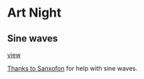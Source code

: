 # Art Night

## Sine waves
[view](https://kaden-weber.github.io/art-night/sines.html)

[Thanks to Sanxofon](https://stackoverflow.com/questions/29917446/drawing-sine-wave-in-canvas) for help with sine waves.
